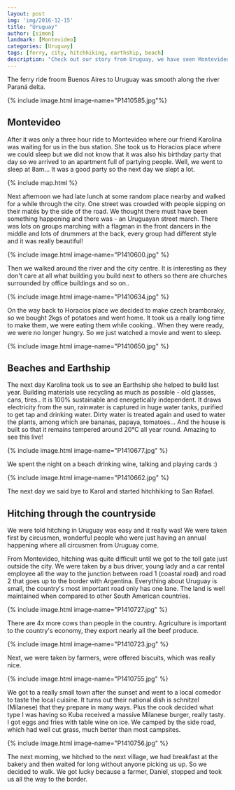 ```yaml
---
layout: post
img: 'img/2016-12-15'
title: "Uruguay"
author: [simon]
landmark: [Montevideo]
categories: [Uruguay]
tags: [ferry, city, hitchhiking, earthship, beach]
description: "Check out our story from Uruguay, we have seen Montevideo, Karolina showed us Earthship she helped build last year and we woke up on a beach !"
---
```


The ferry ride froom Buenos Aires to Uruguay was smooth along the river Paraná delta. 

{% include image.html image-name="P1410585.jpg"%}

## Montevideo

After it was only a three hour ride to Montevideo where our friend Karolina was waiting for us in the bus station. She took us to Horacios place where we could sleep but we did not know that it was also his birthday party that day so we arrived to an apartment full of partying people.  Well, we went to sleep at 8am... It was a good party so the next day we slept a lot.

{% include map.html %}

Next afternoon we had late lunch at some random place nearby and walked for a while through the city. One street was crowded with people sipping on their matés by the side of the road. We thought there must have been something happening and there was - an Uruguayan street march. There was lots on groups marching with a flagman in the front dancers in the middle and lots of drummers at the back, every group had different style and it was really beautiful! 


{% include image.html image-name="P1410600.jpg" %}

Then we walked around the river and the city centre. It is interesting as they don't care at all what building you build next to others so there are churches surrounded by office buildings and so on.. 


{% include image.html image-name="P1410634.jpg" %}

On the way back to Horacios place we decided to make czech bramboraky, so we bought 2kgs of potatoes and went home. It took us a really long time to make them, we were eating them while cooking.. When they were ready, we were no longer hungry. So we just watched a movie and went to sleep.


{% include image.html image-name="P1410650.jpg" %}

## Beaches and Earthship

The next day Karolina took us to see an Earthship she helped to build last year. Building materials use recycling as much as possible - old glasses, cans, tires.. It is 100% sustainable and energetically independent. It draws electricity from the sun, rainwater is captured in huge water tanks, purified to get tap and drinking water. Dirty water is treated again and used to water the plants, among which are bananas, papaya, tomatoes... And the house is built so that it remains tempered around 20°C all year round. Amazing to see this live! 

{% include image.html image-name="P1410677.jpg" %}

We spent the night on a beach drinking wine, talking and playing cards :)


{% include image.html image-name="P1410662.jpg" %}

The next day we said bye to Karol and started hitchhiking to San Rafael. 

## Hitching through the countryside 

We were told hitching in Uruguay was easy and it really was! We were taken first by circusmen, wonderful people who were just having an annual happening where all circusmen from Uruguay come. 

From Montevideo, hitching was quite difficult until we got to the toll gate just outside the city. We were taken by a bus driver, young lady and a car rental employee all the way to the junction between road 1 (coastal road) and road 2 that goes up to the border with Argentina. Everything about Uruguay is small, the country's most important road only has one lane. The land is well maintained when compared to other South American countries.


{% include image.html image-name="P1410727.jpg" %}

There are 4x more cows than people in the country. Agriculture is important to the country's economy, they export nearly all the beef produce. 


{% include image.html image-name="P1410723.jpg" %}

Next, we were taken by farmers, were offered biscuits, which was really nice. 


{% include image.html image-name="P1410755.jpg" %}

We got to a really small town after the sunset and went to a local comedor to taste the local cuisine. It turns out their national dish is schnitzel (Milanese) that they prepare in many ways. Plus the cook decided what type I was having so Kuba received a massive Milanese burger, really tasty. I got eggs and fries with table wine on ice. We camped by the side road, which had well cut grass, much better than most campsites.


{% include image.html image-name="P1410756.jpg" %}

The next morning, we hitched to the next village, we had breakfast at the bakery and then waited for long without anyone picking us up. So we decided to walk. We got lucky because a farmer, Daniel, stopped and took us all the way to the border.
